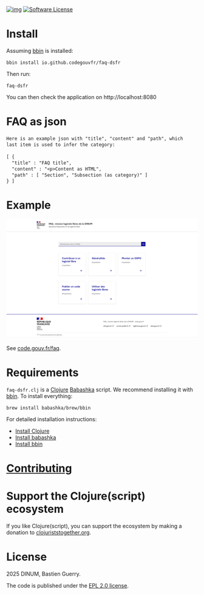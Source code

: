 [![img](https://img.shields.io/badge/code.gouv.fr-contributif-blue.svg)](https://code.gouv.fr/documentation/#quels-degres-douverture-pour-les-codes-sources)
[![Software License](https://img.shields.io/badge/Licence-EPL-green.svg)](https://githut.com/codegouvfr/faq-dsfr/tree/main/item/LICENSES/LICENSE.EPL-2.0.txt)

# Install

Assuming [bbin](https://github.com/babashka/bbin) is installed:

    bbin install io.github.codegouvfr/faq-dsfr

Then run:

    faq-dsfr
	
You can then check the application on http://localhost:8080

# FAQ as json

    Here is an example json with "title", "content" and "path", which
    last item is used to infer the category:

    [ {
      "title" : "FAQ title",
      "content" : "<p>Content as HTML",
      "path" : [ "Section", "Subsection (as category)" ]
    } ]

# Example

![FAQ screenshot](faq.png)

See [code.gouv.fr/faq](https://code.gouv.fr/faq).

# Requirements

`faq-dsfr.clj` is a [Clojure](https://clojure.org)
[Babashka](https://babashka.org) script. We recommend installing it
with [bbin](https://github.com/babashka/bbin). To install everything:

    brew install babashka/brew/bbin

For detailed installation instructions:

-   [Install Clojure](https://clojure.org/guides/install_clojure)
-   [Install babashka](https://github.com/babashka/babashka#installation)
-   [Install bbin](https://github.com/babashka/bbin#installation)

# [Contributing](CONTRIBUTING.md)
# Support the Clojure(script) ecosystem

If you like Clojure(script), you can support the ecosystem by making a
donation to [clojuriststogether.org](https://www.clojuriststogether.org).

# License

2025 DINUM, Bastien Guerry.

The code is published under the [EPL 2.0 license](LICENSES/LICENSE.EPL-2.0.txt).
